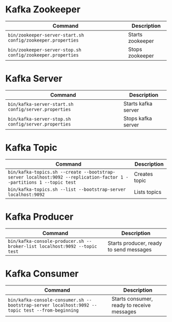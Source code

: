 # Kafka Zookeeper
|Command| Description|
|-------|------------|
|`bin/zookeeper-server-start.sh config/zookeeper.properties`|Starts zookeeper|
|`bin/zookeeper-server-stop.sh config/zookeeper.properties`|Stops zookeeper|

# Kafka Server
|Command| Description|
|-------|------------|
|`bin/kafka-server-start.sh config/server.properties`|Starts kafka server|
|`bin/kafka-server-stop.sh config/server.properties`|Stops kafka server|

# Kafka Topic
|Command| Description|
|-------|------------|
|`bin/kafka-topics.sh --create --bootstrap-server localhost:9092 --replication-factor 1 --partitions 1 --topic test`|Creates topic|
|`bin/kafka-topics.sh --list --bootstrap-server localhost:9092`|Lists topics|

# Kafka Producer
|Command| Description|
|-------|------------|
|`bin/kafka-console-producer.sh --broker-list localhost:9092 --topic test`|Starts producer, ready to send messages|

# Kafka Consumer
|Command| Description|
|-------|------------|
|`bin/kafka-console-consumer.sh --bootstrap-server localhost:9092 --topic test --from-beginning`|Starts consumer, ready to receive messages|
